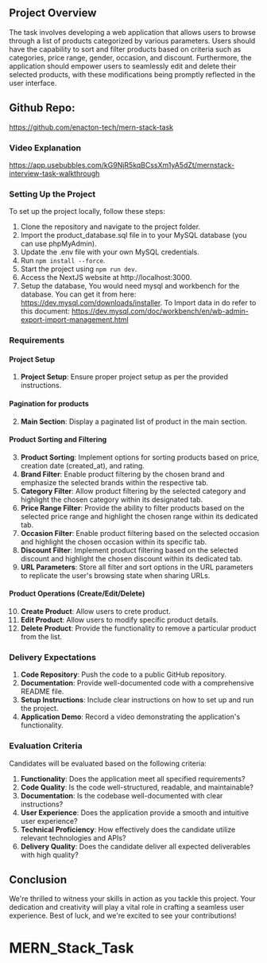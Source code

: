 ## Project Overview

The task involves developing a web application that allows users to browse through a list of products categorized by various parameters. Users should have the capability to sort and filter products based on criteria such as categories, price range, gender, occasion, and discount. Furthermore, the application should empower users to seamlessly edit and delete their selected products, with these modifications being promptly reflected in the user interface.

## Github Repo:

https://github.com/enacton-tech/mern-stack-task

### Video Explanation

https://app.usebubbles.com/kG9NjR5kqBCssXm1yA5dZt/mernstack-interview-task-walkthrough

### Setting Up the Project

To set up the project locally, follow these steps:

1. Clone the repository and navigate to the project folder.
2. Import the product_database.sql file in to your MySQL database (you can use phpMyAdmin).
3. Update the .env file with your own MySQL credentials.
4. Run `npm install --force`.
5. Start the project using `npm run dev`.
6. Access the NextJS website at http://localhost:3000.
7. Setup the database, You would need mysql and workbench for the database. You can get it from here: https://dev.mysql.com/downloads/installer. To Import data in do refer to this document: https://dev.mysql.com/doc/workbench/en/wb-admin-export-import-management.html

### Requirements

#### Project Setup

1. **Project Setup**: Ensure proper project setup as per the provided instructions.

#### Pagination for products

2. **Main Section**: Display a paginated list of product in the main section.

#### Product Sorting and Filtering

3. **Product Sorting**: Implement options for sorting products based on price, creation date (created_at), and rating.
4. **Brand Filter**: Enable product filtering by the chosen brand and emphasize the selected brands within the respective tab.
5. **Category Filter**: Allow product filtering by the selected category and highlight the chosen category within its designated tab.
6. **Price Range Filter**: Provide the ability to filter products based on the selected price range and highlight the chosen range within its dedicated tab.
7. **Occasion Filter**: Enable product filtering based on the selected occasion and highlight the chosen occasion within its specific tab.
8. **Discount Filter**: Implement product filtering based on the selected discount and highlight the chosen discount within its dedicated tab.
9. **URL Parameters**: Store all filter and sort options in the URL parameters to replicate the user's browsing state when sharing URLs.

#### Product Operations (Create/Edit/Delete)

10. **Create Product**: Allow users to crete product.
11. **Edit Product**: Allow users to modify specific product details.
12. **Delete Product**: Provide the functionality to remove a particular product from the list.

### Delivery Expectations

1. **Code Repository**: Push the code to a public GitHub repository.
2. **Documentation**: Provide well-documented code with a comprehensive README file.
3. **Setup Instructions**: Include clear instructions on how to set up and run the project.
4. **Application Demo**: Record a video demonstrating the application's functionality.

### Evaluation Criteria

Candidates will be evaluated based on the following criteria:

1. **Functionality**: Does the application meet all specified requirements?
2. **Code Quality**: Is the code well-structured, readable, and maintainable?
3. **Documentation**: Is the codebase well-documented with clear instructions?
4. **User Experience**: Does the application provide a smooth and intuitive user experience?
5. **Technical Proficiency**: How effectively does the candidate utilize relevant technologies and APIs?
6. **Delivery Quality**: Does the candidate deliver all expected deliverables with high quality?

## Conclusion

We're thrilled to witness your skills in action as you tackle this project. Your dedication and creativity will play a vital role in crafting a seamless user experience. Best of luck, and we're excited to see your contributions!
# MERN_Stack_Task
